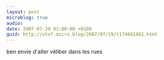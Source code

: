 ```yaml
---
layout: post
microblog: true
audio: 
date: 2007-07-29 01:00:00 +0100
guid: http://xtof.micro.blog/2007/07/29/t174681862.html
---
```

ben envie d'aller véliber dans les rues
